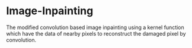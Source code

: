 # Image-Inpainting
The modified convolution based image inpainting using a kernel function which have the data of nearby pixels to reconstruct the damaged pixel by convolution.
